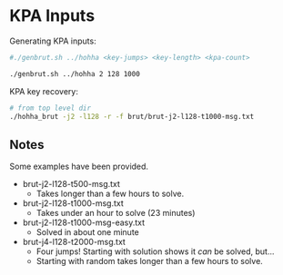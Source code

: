 # KPA Inputs

Generating KPA inputs:
```sh
#./genbrut.sh ../hohha <key-jumps> <key-length> <kpa-count>

./genbrut.sh ../hohha 2 128 1000
```

KPA key recovery:
```sh
# from top level dir
./hohha_brut -j2 -l128 -r -f brut/brut-j2-l128-t1000-msg.txt
```

## Notes

Some examples have been provided.

- brut-j2-l128-t500-msg.txt
  - Takes longer than a few hours to solve.
- brut-j2-l128-t1000-msg.txt
  - Takes under an hour to solve (23 minutes)
- brut-j2-l128-t1000-msg-easy.txt
  - Solved in about one minute
- brut-j4-l128-t2000-msg.txt
  - Four jumps! Starting with solution shows it *can* be solved, but...
  - Starting with random takes longer than a few hours to solve.
